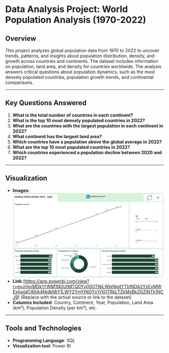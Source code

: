 # Data Analysis Project: World Population Analysis (1970-2022)

## Overview
This project analyzes global population data from 1970 to 2022 to uncover trends, patterns, and insights about population distribution, density, and growth across countries and continents. The dataset includes information on population, land area, and density for countries worldwide. The analysis answers critical questions about population dynamics, such as the most densely populated countries, population growth trends, and continental comparisons.

---

## Key Questions Answered
1. **What is the total number of countries in each continent?**
2. **What is the top 10 most densely populated countries in 2022?**
3. **What are the countries with the largest population in each continent in 2022?**
4. **What continent has the largest land area?**
5. **Which countries have a population above the global average in 2022?**
6. **What are the top 10 most populated countries in 2022?**
7. **Which countries experienced a population decline between 2020 and 2022?**

---


## Visualization
- **Images**:![World Population Visualization](worldpopulation2.jpg)
- **Link**:(https://app.powerbi.com/view?r=eyJrIjoiMDk1YWM1NGUtMTQ0Yy00OTNjLWIxNjgtYThlNDA2YzExMWExIiwidCI6IjA4NjdkMjY1LWY2YmYtNGYxYi1iOTRkLTZkMzBkZGZiNTk1NCJ9) (Replace with the actual source or link to the dataset)
- **Columns Included**: Country, Continent, Year, Population, Land Area (km²), Population Density (per km²), etc.

---

## Tools and Technologies
- **Programming Language**: SQL
- **Visualization tool**: Power BI

